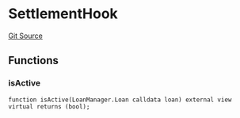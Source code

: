 # SettlementHook
[Git Source](https://github.com/AstariaXYZ/starport/blob/62254f50a959b2db00a7aa352d8f4d9e5269a8bb/src/hooks/SettlementHook.sol)


## Functions
### isActive


```solidity
function isActive(LoanManager.Loan calldata loan) external view virtual returns (bool);
```

